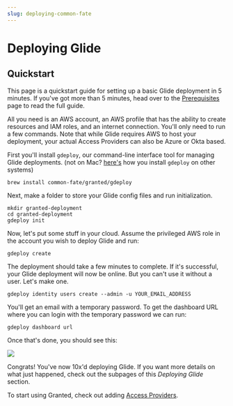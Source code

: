```yaml
---
slug: deploying-common-fate
---
```


# Deploying Glide

## Quickstart

This page is a quickstart guide for setting up a basic Glide deployment in 5 minutes. If you've got more than 5 minutes, head over to the [Prerequisites](/common-fate/deploying-glide/prerequisites) page to read the full guide.

All you need is an AWS account, an AWS profile that has the ability to create resources and IAM roles, and an internet connection. You'll only need to run a few commands. Note that while Glide requires AWS to host your deployment, your actual Access Providers can also be Azure or Okta based.

First you'll install `gdeploy`, our command-line interface tool for managing Glide deployments. (not on Mac? [here's](/common-fate/deploying-glide/setup#installing-gdeploy) how you install `gdeploy` on other systems)

```
brew install common-fate/granted/gdeploy
```

Next, make a folder to store your Glide config files and run initialization.

```
mkdir granted-deployment
cd granted-deployment
gdeploy init
```

Now, let's put some stuff in your cloud. Assume the privileged AWS role in the account you wish to deploy Glide and run:

```
gdeploy create
```

The deployment should take a few minutes to complete. If it's successful, your Glide deployment will now be online. But you can't use it without a user. Let's make one.

```
gdeploy identity users create --admin -u YOUR_EMAIL_ADDRESS
```

You'll get an email with a temporary password. To get the dashboard URL where you can login with the temporary password we can run:

```
gdeploy dashboard url
```

Once that's done, you should see this:

![](/img/common-fate-getting-started/03-home.png)

Congrats! You've now 10x'd deploying Glide. If you want more details on what just happened, check out the subpages of this _Deploying Glide_ section.

To start using Granted, check out adding [Access Providers](/common-fate/providers/providers).
